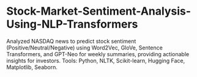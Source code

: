 # Stock-Market-Sentiment-Analysis-Using-NLP-Transformers
Analyzed NASDAQ news to predict stock sentiment (Positive/Neutral/Negative) using Word2Vec, GloVe, Sentence Transformers, and GPT-Neo for weekly summaries, providing actionable insights for investors. Tools: Python, NLTK, Scikit-learn, Hugging Face, Matplotlib, Seaborn.
